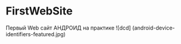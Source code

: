 # FirstWebSite
Первый Web сайт
АНДРОИД на практике
![dcd] (android-device-identifiers-featured.jpg)
